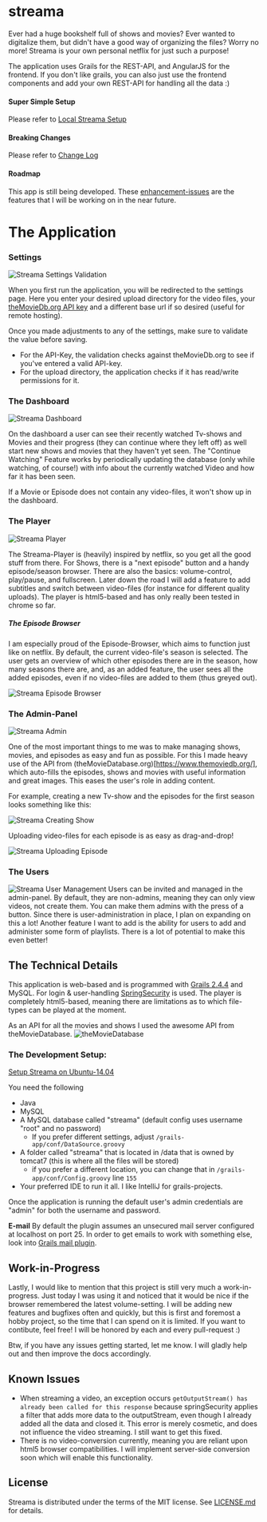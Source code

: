 # streama
Ever had a huge bookshelf full of shows and movies? Ever wanted to digitalize them, but didn't have a good way of organizing the files? Worry no more! Streama is your own personal netflix for just such a purpose! 

The application uses Grails for the REST-API, and AngularJS for the frontend. If you don't like grails, you can also just use the frontend components and add your own REST-API for handling all the data :) 


#### Super Simple Setup
Please refer to [Local Streama Setup](https://github.com/dularion/streama/wiki/Local-Streama-Setup)


#### Breaking Changes
Please refer to [Change Log](https://github.com/dularion/streama/blob/master/CHANGELOG.md)


#### Roadmap
This app is still being developed. 
These [enhancement-issues](https://github.com/dularion/streama/issues?q=is%3Aopen+is%3Aissue+label%3Aenhancement) are the features that I will be working on in the near future.

# The Application

### Settings
![Streama Settings Validation](http://i.imgur.com/oEMXLPk.gif)

When you first run the application, you will be redirected to the settings page. Here you enter your desired upload directory for the video files, your [theMovieDb.org API key](https://www.themoviedb.org/documentation/api) and a different base url if so desired (useful for remote hosting). 

Once you made adjustments to any of the settings, make sure to validate the value before saving. 
- For the API-Key, the validation checks against theMovieDb.org to see if you've entered a valid API-key. 
- For the upload directory, the application checks if it has read/write permissions for it. 


### The Dashboard
![Streama Dashboard](http://new.tinygrab.com/d9072ef564654c6e245c442e9c7d95facd4b738538.png)

On the dashboard a user can see their recently watched Tv-shows and Movies and their progress (they can continue where they left off) as well start new shows and movies that they haven't yet seen. The "Continue Watching" Feature works by periodically updating the database (only while watching, of course!) with info about the currently watched Video and how far it has been seen.

If a Movie or Episode does not contain any video-files, it won't show up in the dashboard.


### The Player
![Streama Player](http://new.tinygrab.com/d9072ef56407e5d1ac40fab040aedc398a9abb3609.png)

The Streama-Player is (heavily) inspired by netflix, so you get all the good stuff from there. For Shows, there is a "next episode" button and a handy episode/season browser.  There are also the basics: volume-control, play/pause, and fullscreen. 
Later down the road I will add a feature to add subtitles and switch between video-files (for instance for different quality uploads). 
The player is html5-based and has only really been tested in chrome so far.

##### The Episode Browser
I am especially proud of the Episode-Browser, which aims to function just like on netflix. By default, the current video-file's season is selected. The user gets an overview of which other episodes there are in the season, how many seasons there are, and, as an added feature, the user sees all the added episodes, even if no video-files are added to them (thus greyed out).

![Streama Episode Browser](http://i.imgur.com/MLE6TpH.gif)

### The Admin-Panel
![Streama Admin](http://new.tinygrab.com/d9072ef56484ebb444cc2fc7bc11f18e9f1706f68f.png)

One of the most important things to me was to make managing shows, movies, and episodes as easy and fun as possible. For this I made heavy use of the API from (theMovieDatabase.org)[https://www.themoviedb.org/], which auto-fills the episodes, shows and movies with useful information and great images. This eases the user's role in adding content.

For example, creating a new Tv-show and the episodes for the first season looks something like this: 

![Streama Creating Show](http://i.imgur.com/TLptKdp.gif)


Uploading video-files for each episode is as easy as drag-and-drop! 


![Streama Uploading Episode](http://i.imgur.com/StgES0S.gif)

### The Users
![Streama User Management](http://new.tinygrab.com/d9072ef564717c22dde948c726144b1b707a607adc.png)
Users can be invited and managed in the admin-panel. By default, they are non-admins, meaning they can only view videos, not create them. You can make them admins with the press of a button. Since there is user-administration in place, I plan on expanding on this a lot! Another feature I want to add is the ability for users to add and administer some form of playlists. There is a lot of potential to make this even better! 

## The Technical Details
This application is web-based and is programmed with [Grails 2.4.4](https://grails.org/) and MySQL. For login & user-handling [SpringSecurity](http://projects.spring.io/spring-security/) is used. The player is completely html5-based, meaning there are limitations as to which file-types can be played at the moment. 

As an API for all the movies and shows I used the awesome API from theMovieDatabase. 
![theMovieDatabase](https://d3a8mw37cqal2z.cloudfront.net/images/header_v2.png)



### The Development Setup: 
[Setup Streama on Ubuntu-14.04](https://github.com/dularion/streama/wiki/Setup-App-on-Ubuntu-14.04)

You need the following
- Java
- MySQL
- A MySQL database called "streama" (default config uses username "root" and no password)
  - If you prefer different settings, adjust `/grails-app/conf/DataSource.groovy`
- A folder called "streama" that is located in /data that is owned by tomcat7 (this is where all the files will be stored) 
  - if you prefer a different location, you can change that in `/grails-app/conf/Config.groovy` line `155`
- Your preferred IDE to run it all. I like IntelliJ for grails-projects.


Once the application is running the default user's admin credentials are "admin" for both the username and password. 

**E-mail**
By default the plugin assumes an unsecured mail server configured at localhost on port 25. In order to get emails to work with something else, look into [Grails mail plugin](http://grails.org/plugins/mail).




## Work-in-Progress
Lastly, I would like to mention that this project is still very much a work-in-progress. Just today I was using it and noticed that it would be nice if the browser remembered the latest volume-setting. 
I will be adding new features and bugfixes often and quickly, but this is first and foremost a hobby project, so the time that I can spend on it is limited. If you want to contibute, feel free! I will be honored by each and every pull-request :) 

Btw, if you have any issues getting started, let me know. I will gladly help out and then improve the docs accordingly. 

## Known Issues
- When streaming a video, an exception occurs `getOutputStream() has already been called for this response` because springSecurity applies a filter that adds more data to the outputStream, even though I already added all the data and closed it. This error is merely cosmetic, and does not influence the video streaming. I still want to get this fixed. 
- There is no video-conversion currently, meaning you are reliant upon html5 browser compatibilities. I will implement server-side conversion soon which will enable this functionality.


## License
Streama is distributed under the terms of the MIT license.
See [LICENSE.md](https://github.com/dularion/streama/blob/master/LICENSE.md) for details.
